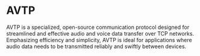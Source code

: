 # AVTP
AVTP is a specialized, open-source communication protocol designed for streamlined and effective audio and voice data transfer over TCP networks. Emphasizing efficiency and simplicity, AVTP is ideal for applications where audio data needs to be transmitted reliably and swiftly between devices.
